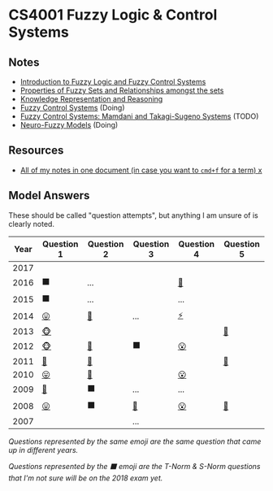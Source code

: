 
# CS4001 Fuzzy Logic & Control Systems

## Notes

* [Introduction to Fuzzy Logic and Fuzzy Control Systems](https://github.com/nating/cs-exams/blob/master/assets/notes/fourth-year/fuzzy-logic/notes/0-introduction-to-fuzzy-logic-and-fuzzy-control-systems.md)
* [Properties of Fuzzy Sets and Relationships amongst the sets](https://github.com/nating/cs-exams/blob/master/assets/notes/fourth-year/fuzzy-logic/notes/1-properties-of-fuzzy-sets-and-relationships-amongst-the-sets.md)
* [Knowledge Representation and Reasoning](https://github.com/nating/cs-exams/blob/master/assets/notes/fourth-year/fuzzy-logic/notes/2-knowledge-representation-and-reasoning.md)
* [Fuzzy Control Systems](https://github.com/nating/cs-exams/blob/master/assets/notes/fourth-year/fuzzy-logic/notes/3-fuzzy-control-systems.md) (Doing)
* [Fuzzy Control Systems: Mamdani and Takagi-Sugeno Systems](https://github.com/nating/cs-exams/blob/master/assets/notes/fourth-year/fuzzy-logic/notes/5-mamdani-and-takagi-sugeno-systems.md) (TODO)
* [Neuro-Fuzzy Models](https://github.com/nating/cs-exams/blob/master/assets/notes/fourth-year/fuzzy-logic/notes/6-neuro-fuzzy-models.md) (Doing)

## Resources
* [All of my notes in one document (in case you want to `cmd+f` for a term) x](https://github.com/nating/cs-exams/blob/master/assets/notes/fourth-year/fuzzy-logic/notes/all-together.md)

## Model Answers

These should be called "question attempts", but anything I am unsure of is clearly noted.

Year| Question 1|Question 2|Question 3|Question 4|Question 5
----|-----------|----------|----------|----------|----------
2017|           |          |          |           |
2016|         ⬛|        ...|          |[🐉][20164]|
2015|         ⬛|        ...|          |       ...|
2014|[😛][20141]|[🏀][20142]|        ...|[⚡][20144]|
2013|[🐵][20131]|           |          |           |[🍦][20135]
2012|[🐵][20121]|[💃][20122]|         ⬛|[😮][20124]|
2011|[🐉][20111]|[🍄][20112]|           |           |[🍦][20115]
2010|[😛][20101]|[🏀][20102]|           |[😮][20104]|
2009|[👫][20091]|         ⬛|        ...|       ...|
2008|[😛][20081]|         ⬛|[💃][20083]|[😮][20084]|[🍦][20085]
2007|           |          |        ...|          |

*Questions represented by the same emoji are the same question that came up in different years.*

*Questions represented by the ⬛ emoji are the T-Norm & S-Norm questions that I'm not sure will be on the 2018 exam yet.*

[20081]: https://github.com/nating/cs-exams/blob/master/assets/notes/fourth-year/fuzzy-logic/solutions/2008.md#2008-q1
[20082]: https://github.com/nating/cs-exams/blob/master/assets/notes/fourth-year/fuzzy-logic/solutions/2008.md#2008-q2
[20083]: https://github.com/nating/cs-exams/blob/master/assets/notes/fourth-year/fuzzy-logic/solutions/2008.md#2008-q3
[20084]: https://github.com/nating/cs-exams/blob/master/assets/notes/fourth-year/fuzzy-logic/solutions/2008.md#2008-q4
[20085]: https://github.com/nating/cs-exams/blob/master/assets/notes/fourth-year/fuzzy-logic/solutions/2008.md#2008-q5

[20091]: https://github.com/nating/cs-exams/blob/master/assets/notes/fourth-year/fuzzy-logic/solutions/2009.md#2009-q1
[20092]: https://github.com/nating/cs-exams/blob/master/assets/notes/fourth-year/fuzzy-logic/solutions/2009.md#2009-q2
[20093]: https://github.com/nating/cs-exams/blob/master/assets/notes/fourth-year/fuzzy-logic/solutions/2009.md#2009-q3
[20094]: https://github.com/nating/cs-exams/blob/master/assets/notes/fourth-year/fuzzy-logic/solutions/2009.md#2009-q4
[20095]: https://github.com/nating/cs-exams/blob/master/assets/notes/fourth-year/fuzzy-logic/solutions/2009.md#2009-q5

[20101]: https://github.com/nating/cs-exams/blob/master/assets/notes/fourth-year/fuzzy-logic/solutions/2010.md#2010-q1
[20102]: https://github.com/nating/cs-exams/blob/master/assets/notes/fourth-year/fuzzy-logic/solutions/2010.md#2010-q2
[20103]: https://github.com/nating/cs-exams/blob/master/assets/notes/fourth-year/fuzzy-logic/solutions/2010.md#2010-q3
[20104]: https://github.com/nating/cs-exams/blob/master/assets/notes/fourth-year/fuzzy-logic/solutions/2010.md#2010-q4
[20105]: https://github.com/nating/cs-exams/blob/master/assets/notes/fourth-year/fuzzy-logic/solutions/2010.md#2010-q5

[20111]: https://github.com/nating/cs-exams/blob/master/assets/notes/fourth-year/fuzzy-logic/solutions/2011.md#2011-q1
[20112]: https://github.com/nating/cs-exams/blob/master/assets/notes/fourth-year/fuzzy-logic/solutions/2011.md#2011-q2
[20113]: https://github.com/nating/cs-exams/blob/master/assets/notes/fourth-year/fuzzy-logic/solutions/2011.md#2011-q3
[20114]: https://github.com/nating/cs-exams/blob/master/assets/notes/fourth-year/fuzzy-logic/solutions/2011.md#2011-q4
[20115]: https://github.com/nating/cs-exams/blob/master/assets/notes/fourth-year/fuzzy-logic/solutions/2011.md#2011-q5

[20121]: https://github.com/nating/cs-exams/blob/master/assets/notes/fourth-year/fuzzy-logic/solutions/2012.md#2012-q1
[20122]: https://github.com/nating/cs-exams/blob/master/assets/notes/fourth-year/fuzzy-logic/solutions/2012.md#2012-q2
[20123]: https://github.com/nating/cs-exams/blob/master/assets/notes/fourth-year/fuzzy-logic/solutions/2012.md#2012-q3
[20124]: https://github.com/nating/cs-exams/blob/master/assets/notes/fourth-year/fuzzy-logic/solutions/2012.md#2012-q4
[20125]: https://github.com/nating/cs-exams/blob/master/assets/notes/fourth-year/fuzzy-logic/solutions/2012.md#2012-q5

[20131]: https://github.com/nating/cs-exams/blob/master/assets/notes/fourth-year/fuzzy-logic/solutions/2013.md#2013-q1
[20132]: https://github.com/nating/cs-exams/blob/master/assets/notes/fourth-year/fuzzy-logic/solutions/2013.md#2013-q2
[20133]: https://github.com/nating/cs-exams/blob/master/assets/notes/fourth-year/fuzzy-logic/solutions/2013.md#2013-q3
[20134]: https://github.com/nating/cs-exams/blob/master/assets/notes/fourth-year/fuzzy-logic/solutions/2013.md#2013-q4
[20135]: https://github.com/nating/cs-exams/blob/master/assets/notes/fourth-year/fuzzy-logic/solutions/2013.md#2013-q5

[20141]: https://github.com/nating/cs-exams/blob/master/assets/notes/fourth-year/fuzzy-logic/solutions/2014.md#2014-q1
[20142]: https://github.com/nating/cs-exams/blob/master/assets/notes/fourth-year/fuzzy-logic/solutions/2014.md#2014-q2
[20143]: https://github.com/nating/cs-exams/blob/master/assets/notes/fourth-year/fuzzy-logic/solutions/2014.md#2014-q3
[20144]: https://github.com/nating/cs-exams/blob/master/assets/notes/fourth-year/fuzzy-logic/solutions/2014.md#2014-q4
[20145]: https://github.com/nating/cs-exams/blob/master/assets/notes/fourth-year/fuzzy-logic/solutions/2014.md#2014-q5

[20151]: https://github.com/nating/cs-exams/blob/master/assets/notes/fourth-year/fuzzy-logic/solutions/2015.md#2015-q1
[20152]: https://github.com/nating/cs-exams/blob/master/assets/notes/fourth-year/fuzzy-logic/solutions/2015.md#2015-q2
[20153]: https://github.com/nating/cs-exams/blob/master/assets/notes/fourth-year/fuzzy-logic/solutions/2015.md#2015-q3
[20154]: https://github.com/nating/cs-exams/blob/master/assets/notes/fourth-year/fuzzy-logic/solutions/2015.md#2015-q4
[20155]: https://github.com/nating/cs-exams/blob/master/assets/notes/fourth-year/fuzzy-logic/solutions/2015.md#2015-q5

[20161]: https://github.com/nating/cs-exams/blob/master/assets/notes/fourth-year/fuzzy-logic/solutions/2016.md#2016-q1
[20162]: https://github.com/nating/cs-exams/blob/master/assets/notes/fourth-year/fuzzy-logic/solutions/2016.md#2016-q2
[20163]: https://github.com/nating/cs-exams/blob/master/assets/notes/fourth-year/fuzzy-logic/solutions/2016.md#2016-q3
[20164]: https://github.com/nating/cs-exams/blob/master/assets/notes/fourth-year/fuzzy-logic/solutions/2016.md#2016-q4
[20165]: https://github.com/nating/cs-exams/blob/master/assets/notes/fourth-year/fuzzy-logic/solutions/2016.md#2016-q5
